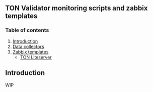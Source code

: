 ## TON Validator monitoring scripts and zabbix templates 
### Table of contents
1. [Introduction](#introduction)
2. [Data collectors](#data_collectors)
3. [Zabbix templates](#zabbix-templates)
    * [TON Liteserver](#zabbix-templates-ton-liteserver)

## <a id="introduction"></a>Introduction
WIP
